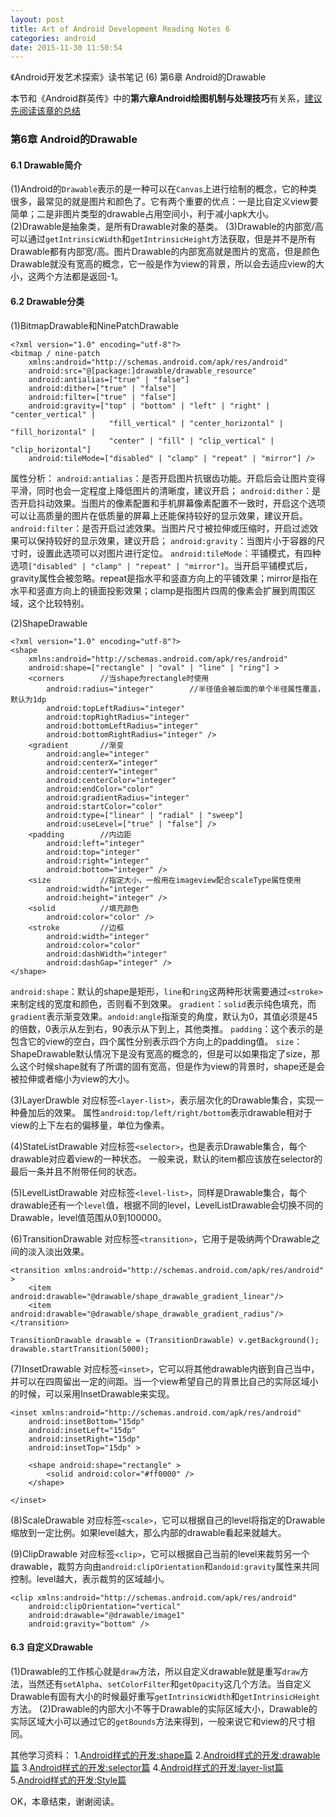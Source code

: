 ```yaml
---
layout: post
title: Art of Android Development Reading Notes 6
categories: android
date: 2015-11-30 11:50:54
---
```

《Android开发艺术探索》读书笔记 (6) 第6章 Android的Drawable <!--more-->

本节和《Android群英传》中的**第六章Android绘图机制与处理技巧**有关系，[建议先阅读该章的总结](https://hujiaweibujidao.github.io/blog/2015/11/27/Android-Heros-Reading-Notes-3/)

### 第6章 Android的Drawable
#### 6.1 Drawable简介
(1)Android的`Drawable`表示的是一种可以在`Canvas`上进行绘制的概念，它的种类很多，最常见的就是图片和颜色了。它有两个重要的优点：一是比自定义view要简单；二是非图片类型的drawable占用空间小，利于减小apk大小。
(2)Drawable是抽象类，是所有Drawable对象的基类。
(3)Drawable的内部宽/高可以通过`getIntrinsicWidth`和`getIntrinsicHeight`方法获取，但是并不是所有Drawable都有内部宽/高。图片Drawable的内部宽高就是图片的宽高，但是颜色Drawable就没有宽高的概念，它一般是作为view的背景，所以会去适应view的大小，这两个方法都是返回-1。

#### 6.2 Drawable分类
(1)BitmapDrawable和NinePatchDrawable
```
<?xml version="1.0" encoding="utf-8"?>
<bitmap / nine-patch
    xmlns:android="http://schemas.android.com/apk/res/android"
    android:src="@[package:]drawable/drawable_resource"
    android:antialias=["true" | "false"]
    android:dither=["true" | "false"]
    android:filter=["true" | "false"]
    android:gravity=["top" | "bottom" | "left" | "right" | "center_vertical" |
                      "fill_vertical" | "center_horizontal" | "fill_horizontal" |
                      "center" | "fill" | "clip_vertical" | "clip_horizontal"]
    android:tileMode=["disabled" | "clamp" | "repeat" | "mirror"] />
```
属性分析：
`android:antialias`：是否开启图片抗锯齿功能。开启后会让图片变得平滑，同时也会一定程度上降低图片的清晰度，建议开启；
`android:dither`：是否开启抖动效果。当图片的像素配置和手机屏幕像素配置不一致时，开启这个选项可以让高质量的图片在低质量的屏幕上还能保持较好的显示效果，建议开启。
`android:filter`：是否开启过滤效果。当图片尺寸被拉伸或压缩时，开启过滤效果可以保持较好的显示效果，建议开启；
`android:gravity`：当图片小于容器的尺寸时，设置此选项可以对图片进行定位。
`android:tileMode`：平铺模式，有四种选项`["disabled" | "clamp" | "repeat" | "mirror"]`。当开启平铺模式后，gravity属性会被忽略。repeat是指水平和竖直方向上的平铺效果；mirror是指在水平和竖直方向上的镜面投影效果；clamp是指图片四周的像素会扩展到周围区域，这个比较特别。

(2)ShapeDrawable
```
<?xml version="1.0" encoding="utf-8"?>
<shape    
    xmlns:android="http://schemas.android.com/apk/res/android"    
    android:shape=["rectangle" | "oval" | "line" | "ring"] >    
    <corners        //当shape为rectangle时使用
        android:radius="integer"        //半径值会被后面的单个半径属性覆盖，默认为1dp
        android:topLeftRadius="integer"        
        android:topRightRadius="integer"        
        android:bottomLeftRadius="integer"        
        android:bottomRightRadius="integer" />    
    <gradient       //渐变
        android:angle="integer"        
        android:centerX="integer"        
        android:centerY="integer"        
        android:centerColor="integer"        
        android:endColor="color"        
        android:gradientRadius="integer"        
        android:startColor="color"        
        android:type=["linear" | "radial" | "sweep"]        
        android:useLevel=["true" | "false"] />    
    <padding        //内边距
        android:left="integer"        
        android:top="integer"        
        android:right="integer"        
        android:bottom="integer" />    
    <size           //指定大小，一般用在imageview配合scaleType属性使用
        android:width="integer"        
        android:height="integer" />    
    <solid          //填充颜色
        android:color="color" />    
   	<stroke         //边框
      	android:width="integer"        
        android:color="color"        
        android:dashWidth="integer"        
        android:dashGap="integer" />
</shape>
```

`android:shape`：默认的shape是矩形，`line`和`ring`这两种形状需要通过`<stroke>`来制定线的宽度和颜色，否则看不到效果。
`gradient`：`solid`表示纯色填充，而`gradient`表示渐变效果。`andoid:angle`指渐变的角度，默认为0，其值必须是45的倍数，0表示从左到右，90表示从下到上，其他类推。
`padding`：这个表示的是包含它的view的空白，四个属性分别表示四个方向上的padding值。
`size`：ShapeDrawable默认情况下是没有宽高的概念的，但是可以如果指定了size，那么这个时候shape就有了所谓的固有宽高，但是作为view的背景时，shape还是会被拉伸或者缩小为view的大小。

(3)LayerDrawble
对应标签`<layer-list>`，表示层次化的Drawable集合，实现一种叠加后的效果。
属性`android:top/left/right/bottom`表示drawable相对于view的上下左右的偏移量，单位为像素。

(4)StateListDrawable
对应标签`<selector>`，也是表示Drawable集合，每个drawable对应着view的一种状态。
一般来说，默认的item都应该放在selector的最后一条并且不附带任何的状态。

(5)LevelListDrawable
对应标签`<level-list>`，同样是Drawable集合，每个drawable还有一个`level`值，根据不同的level，LevelListDrawable会切换不同的Drawable，level值范围从0到100000。

(6)TransitionDrawable
对应标签`<transition>`，它用于是吸纳两个Drawable之间的淡入淡出效果。
```
<transition xmlns:android="http://schemas.android.com/apk/res/android" >
    <item android:drawable="@drawable/shape_drawable_gradient_linear"/>
    <item android:drawable="@drawable/shape_drawable_gradient_radius"/>
</transition>

TransitionDrawable drawable = (TransitionDrawable) v.getBackground();
drawable.startTransition(5000);
```

(7)InsetDrawable
对应标签`<inset>`，它可以将其他drawable内嵌到自己当中，并可以在四周留出一定的间距。当一个view希望自己的背景比自己的实际区域小的时候，可以采用InsetDrawable来实现。
```
<inset xmlns:android="http://schemas.android.com/apk/res/android"
    android:insetBottom="15dp"
    android:insetLeft="15dp"
    android:insetRight="15dp"
    android:insetTop="15dp" >

    <shape android:shape="rectangle" >
        <solid android:color="#ff0000" />
    </shape>

</inset>
```

(8)ScaleDrawable
对应标签`<scale>`，它可以根据自己的level将指定的Drawable缩放到一定比例。如果level越大，那么内部的drawable看起来就越大。

(9)ClipDrawable
对应标签`<clip>`，它可以根据自己当前的level来裁剪另一个drawable，裁剪方向由`android:clipOrientation`和`andoid:gravity`属性来共同控制。level越大，表示裁剪的区域越小。
```
<clip xmlns:android="http://schemas.android.com/apk/res/android"
    android:clipOrientation="vertical"
    android:drawable="@drawable/image1"
    android:gravity="bottom" />
```

#### 6.3 自定义Drawable
(1)Drawable的工作核心就是`draw`方法，所以自定义drawable就是重写`draw`方法，当然还有`setAlpha`、`setColorFilter`和`getOpacity`这几个方法。当自定义Drawable有固有大小的时候最好重写`getIntrinsicWidth`和`getIntrinsicHeight`方法。
(2)Drawable的内部大小不等于Drawable的实际区域大小，Drawable的实际区域大小可以通过它的`getBounds`方法来得到，一般来说它和view的尺寸相同。

其他学习资料：
1.[Android样式的开发:shape篇](http://keeganlee.me/post/android/20150830)
2.[Android样式的开发:drawable篇](http://keeganlee.me/post/android/20150916)
3.[Android样式的开发:selector篇](http://keeganlee.me/post/android/20150905)
4.[Android样式的开发:layer-list篇](http://keeganlee.me/post/android/20150909)
5.[Android样式的开发:Style篇](http://keeganlee.me/post/android/20151031)

OK，本章结束，谢谢阅读。


